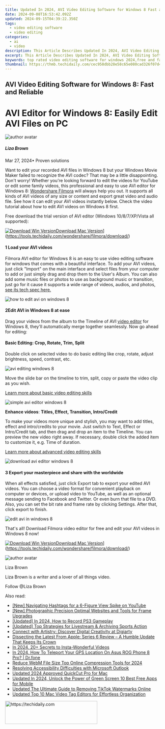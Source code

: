 ```yaml
---
title: Updated In 2024, AVI Video Editing Software for Windows 8 Fast and Reliable
date: 2024-09-08T16:53:42.092Z
updated: 2024-09-15T04:39:22.350Z
tags: 
  - video editing software
  - video editing
categories: 
  - ai
  - video
description: This Article Describes Updated In 2024, AVI Video Editing Software for Windows 8 Fast and Reliable
excerpt: This Article Describes Updated In 2024, AVI Video Editing Software for Windows 8 Fast and Reliable
keywords: top rated video editing software for windows 2024,free and fabulous video editing software for 32 bit windows,top rated free video editing software for windows 10,windows 8 avi editor fast and reliable video editing software updated 2023,avi file editing software for windows 8 fast and reliable,mp4 video editing software for windows 8 fast and reliable solution,avi video editing software for windows 8 fast and reliable
thumbnail: https://thmb.techidaily.com/cec958dbb28e58c65e080cad326f07d4e7cdd67a50648dc244def701160f50d9.png
---
```


## AVI Video Editing Software for Windows 8: Fast and Reliable

# AVI Editor for Windows 8: Easily Edit AVI Files on PC

![author avatar](https://lh5.googleusercontent.com/-AIMmjowaFs4/AAAAAAAAAAI/AAAAAAAAABc/Y5UmwDaI7HU/s250-c-k/photo.jpg)

##### Liza Brown

 Mar 27, 2024• Proven solutions

 Want to edit your recorded AVI files in Windows 8 but your Windows Movie Maker failed to recognize the AVI codec? That may be a little disappointing. Don't worry! Whether you're looking forward to edit the videos for YouTube or edit some family videos, this professional and easy to use AVI editor for Windows 8: [Wondershare Filmora](https://tools.techidaily.com/wondershare/filmora/download/) will always help you out. It supports all kinds of AVI videos of any size or content and export great video and audio file. See how it can edit your AVI videos instantly below. Check the video tutorial about how to edit AVI videos on Windows 8 first.

 Free download the trial version of AVI editor (Windows 10/8/7/XP/Vista all supported):

[![Download Win Version](https://images.wondershare.com/filmora/guide/download-btn-win.jpg)](https://tools.techidaily.com/wondershare/filmora/download/)[Download Mac Version](https://images.wondershare.com/filmora/guide/download-btn-mac.jpg)](https://tools.techidaily.com/wondershare/filmora/download/)

#### 1 Load your AVI videos

 Filmora AVI editor for Windows 8 is an easy to use video editing software for windows that comes with a beautiful interface. To add your AVI videos, just click "Import" on the main interface and select files from your computer to add or just simply drag and drop them to the User's Album. You can also add some music files or photos to use as background music or transition, just go for it cause it supports a wide range of videos, audios, and photos, [see its tech spec here.](https://tools.techidaily.com/wondershare/filmora/download/)

![how to edit avi on windows 8](https://images.wondershare.com/images/multimedia/video-editor/video-editor-main-interface.jpg)

#### 2Edit AVI in Windows 8 at ease

 Drag your videos from the album to the Timeline of AVI [video editor](https://tools.techidaily.com/wondershare/filmora/download/) for Windows 8, they'll automatically merge together seamlessly. Now go ahead for editing:

#### Basic Editing: Crop, Rotate, Trim, Split

 Double click on selected video to do basic editing like crop, rotate, adjust brightness, speed, contrast, etc.

![avi editing windows 8 ](https://images.wondershare.com/images/multimedia/video-editor/video-editor-video-audio-editing.jpg)

 Move the slide bar on the timeline to trim, split, copy or paste the video clip as you wish.

[Learn more about basic video editing skills](https://tools.techidaily.com/wondershare/filmora/download/)

![simple avi editor windows 8](https://images.wondershare.com/images/multimedia/video-editor/video-editor-split-trim.jpg)

**Enhance videos**: **Titles, Effect, Transition, Intro/Credit**

 To make your videos more unique and stylish, you may want to add titles, effect and intro/credits to your movie. Just switch to Text, Effect or Intro/Credit tab, and then drag and drop an item to the Timeline. You can preview the new video right away. If necessary, double click the added item to customize it, e.g. Time of duration.

[Learn more about advanced video editing skills](https://tools.techidaily.com/wondershare/filmora/download/)

![download avi editor windows 8](https://images.wondershare.com/images/multimedia/video-editor/video-editor-title-effect-intro.jpg)

#### 3 Export your masterpiece and share with the worldwide

 When all effects satisfied, just click Export tab to export your edited AVI videos. You can choose a video format for convenient playback on computer or devices, or upload video to YouTube, as well as an optional message sending to Facebook and Twitter. Or even burn that file to a DVD. Also, you can set the bit rate and frame rate by clicking Settings. After that, click export to finish.

![edit avi in windows 8](https://images.wondershare.com/filmora/article-images/export-output.jpg)

 That's all! Download Filmora video editor for free and edit your AVI videos in Windows 8 now!

[![Download Win Version](https://images.wondershare.com/filmora/guide/download-btn-win.jpg)](https://tools.techidaily.com/wondershare/filmora/download/)[Download Mac Version](https://images.wondershare.com/filmora/guide/download-btn-mac.jpg)](https://tools.techidaily.com/wondershare/filmora/download/)

![author avatar](https://lh5.googleusercontent.com/-AIMmjowaFs4/AAAAAAAAAAI/AAAAAAAAABc/Y5UmwDaI7HU/s250-c-k/photo.jpg)

Liza Brown

Liza Brown is a writer and a lover of all things video.

Follow @Liza Brown

<ins class="adsbygoogle"
      style="display:block"
      data-ad-client="ca-pub-7571918770474297"
      data-ad-slot="8358498916"
      data-ad-format="auto"
      data-full-width-responsive="true"></ins>

<span class="atpl-alsoreadstyle">Also read:</span>
<div><ul>
<li><a href="https://facebook-video-share.techidaily.com/new-navigating-hashtags-for-a-6-figure-view-spike-on-youtube/"><u>[New] Navigating Hashtags for a 6-Figure View Spike on YouTube</u></a></li>
<li><a href="https://extra-guidance.techidaily.com/new-photographic-precision-optimal-websites-and-tools-for-frame-upgrades/"><u>[New] Photographic Precision Optimal Websites and Tools for Frame Upgrades</u></a></li>
<li><a href="https://screen-capture.techidaily.com/updated-in-2024-how-to-record-ps3-gameplay/"><u>[Updated] In 2024, How to Record PS3 Gameplay</u></a></li>
<li><a href="https://digital-screen-recording.techidaily.com/updated-top-strategies-for-livestream-and-archiving-sports-action/"><u>[Updated] Top Strategies for Livestream & Archiving Sports Action</u></a></li>
<li><a href="https://some-approaches.techidaily.com/connect-with-artistry-discover-digital-creativity-at-digiarty/"><u>Connect with Artistry: Discover Digital Creativity at Digiarty</u></a></li>
<li><a href="https://video-content-creator.techidaily.com/dissecting-the-latest-from-apple-series-6-review-a-humble-update-that-keeps-its-crown/"><u>Dissecting the Latest From Apple: Series 6 Review – A Humble Update That Keeps Its Crown</u></a></li>
<li><a href="https://instagram-video-files.techidaily.com/in-2024-20plus-secrets-to-insta-wonderful-videos/"><u>In 2024, 20+ Secrets to Insta-Wonderful Videos</u></a></li>
<li><a href="https://blog-min.techidaily.com/in-2024-how-to-teleport-your-gps-location-on-asus-rog-phone-8-pro-drfone-by-drfone-virtual-android/"><u>In 2024, How To Teleport Your GPS Location On Asus ROG Phone 8 Pro? | Dr.fone</u></a></li>
<li><a href="https://video-content-creator.techidaily.com/reduce-webm-file-size-top-online-compression-tools-for-2024/"><u>Reduce WebM File Size Top Online Compression Tools for 2024</u></a></li>
<li><a href="https://win-blog.techidaily.com/resolving-accessibility-difficulties-with-microsoft-outlook/"><u>Resolving Accessibility Difficulties with Microsoft Outlook</u></a></li>
<li><a href="https://video-content-creator.techidaily.com/updated-2024-approved-quickcut-pro-for-mac/"><u>Updated 2024 Approved QuickCut Pro for Mac</u></a></li>
<li><a href="https://video-content-creator.techidaily.com/updated-in-2024-unlock-the-power-of-green-screen-10-best-free-apps-for-mobile/"><u>Updated In 2024, Unlock the Power of Green Screen 10 Best Free Apps for Mobile</u></a></li>
<li><a href="https://video-content-creator.techidaily.com/updated-the-ultimate-guide-to-removing-tiktok-watermarks-online/"><u>Updated The Ultimate Guide to Removing TikTok Watermarks Online</u></a></li>
<li><a href="https://video-content-creator.techidaily.com/updated-top-10-mac-video-tag-editors-for-effortless-organization/"><u>Updated Top 10 Mac Video Tag Editors for Effortless Organization</u></a></li>
</ul></div>

<!-- affiliate ads begin -->
<a href="https://25home.pxf.io/c/5597632/2123475/16836" target="_top" id="2123475">
  <img src="//a.impactradius-go.com/display-ad/16836-2123475" border="0" alt="https://techidaily.com" width="300" height="75"/>
</a>
<img height="0" width="0" src="https://25home.pxf.io/i/5597632/2123475/16836" style="position:absolute;visibility:hidden;" border="0" />
<!-- affiliate ads end -->

